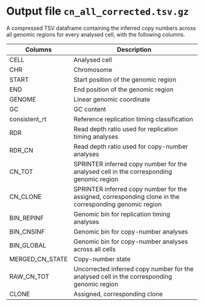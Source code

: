 # Output file `cn_all_corrected.tsv.gz`

A compressed TSV dataframe containing the inferred copy numbers across all genomic regions for every analysed cell, with the following columns.

| **Columns** | **Description** |
|-------------|-----------------|
| CELL | Analysed cell |
| CHR | Chromosome |
| START | Start position of the genomic region |
| END | End position of the genomic region |
| GENOME | Linear genomic coordinate |
| GC | GC content |
| consistent_rt | Reference replication timing classification |
| RDR | Read depth ratio used for replication timing analyses |
| RDR_CN | Read depth ratio used for copy-number analyses |
| CN_TOT | SPRINTER inferred copy number for the analysed cell in the corresponding genomic region |
| CN_CLONE | SPRINTER inferred copy number for the assigned, corresponding clone in the corresponding genomic region |
| BIN_REPINF | Genomic bin for replication timing analyses |
| BIN_CNSINF | Genomic bin for copy-number analyses |
| BIN_GLOBAL | Genomic bin for copy-number analyses across all cells |
| MERGED_CN_STATE | Copy-number state |
| RAW_CN_TOT | Uncorrected inferred copy number for the analysed cell in the corresponding genomic region |
| CLONE | Assigned, corresponding clone |
